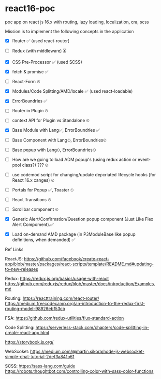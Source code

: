 # react16-poc
poc app on react js 16.x with routing, lazy loading, localization, cra, scss

Mission is to implement the following concepts in the application


- [x] Router ✅ (used react-router)
- [ ] Redux (with middleware) ⏳ 
- [x] CSS Pre-Processor ✅ (used SCSS)
- [x] fetch & promise ✅
- [ ] React-Form ⏲
- [x] Modules/Code Splitting/AMD/locale ✅ (used react-loadable)
- [x] ErrorBoundries ✅
- [ ] Router in Plugin ⏲
- [ ] context API for Plugin vs Standalone ⏲
- [x] Base Module with Lang✅, ErrorBoundries ✅
- [ ] Base Component with Lang⏲, ErrorBoundries⏲
- [ ] Base popup with Lang⏲, ErrorBoundries⏲
- [ ] How are we going to load ADM popup's (using redux action or event-pool class?) ??? ⏲
- [ ] use codemod script for changing/update depcriated lifecycle hooks (for React 16.x canges) ⏲
- [ ] Portals for Popup ✅, Toaster ⏲
- [ ] React Transitions ⏲
- [ ] Scrollbar component ⏲
- [x] Generic Alert/Confirmation/Question popup component (Just Like Flex Alert Compoment).✅ 
- [x] Load on-demand AMD package (in P3ModuleBase like popup definitions, when demanded) ✅


Ref Links

ReactJS:
https://github.com/facebook/create-react-app/blob/master/packages/react-scripts/template/README.md#updating-to-new-releases

Redux:
https://redux.js.org/basics/usage-with-react
https://github.com/reduxjs/redux/blob/master/docs/introduction/Examples.md

Routing:
https://reacttraining.com/react-router/
https://medium.freecodecamp.org/an-introduction-to-the-redux-first-routing-model-98926ebf53cb


FSA: https://github.com/redux-utilities/flux-standard-action

Code Splitting:
https://serverless-stack.com/chapters/code-splitting-in-create-react-app.html

https://storybook.js.org/

WebScoket: https://medium.com/@martin.sikora/node-js-websocket-simple-chat-tutorial-2def3a841b61

SCSS: 
https://sass-lang.com/guide
https://robots.thoughtbot.com/controlling-color-with-sass-color-functions